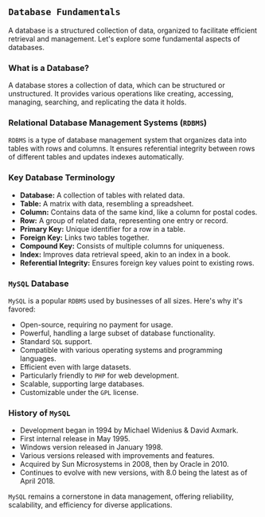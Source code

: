 ## `Database Fundamentals`

A database is a structured collection of data, organized to facilitate efficient retrieval and management. Let's explore some fundamental aspects of databases.

### What is a Database?

A database stores a collection of data, which can be structured or unstructured. It provides various operations like creating, accessing, managing, searching, and replicating the data it holds.

### Relational Database Management Systems (`RDBMS`)

`RDBMS` is a type of database management system that organizes data into tables with rows and columns. It ensures referential integrity between rows of different tables and updates indexes automatically.

### Key Database Terminology

- **Database:** A collection of tables with related data.
- **Table:** A matrix with data, resembling a spreadsheet.
- **Column:** Contains data of the same kind, like a column for postal codes.
- **Row:** A group of related data, representing one entry or record.
- **Primary Key:** Unique identifier for a row in a table.
- **Foreign Key:** Links two tables together.
- **Compound Key:** Consists of multiple columns for uniqueness.
- **Index:** Improves data retrieval speed, akin to an index in a book.
- **Referential Integrity:** Ensures foreign key values point to existing rows.

### `MySQL` Database

`MySQL` is a popular `RDBMS` used by businesses of all sizes. Here's why it's favored:

- Open-source, requiring no payment for usage.
- Powerful, handling a large subset of database functionality.
- Standard `SQL` support.
- Compatible with various operating systems and programming languages.
- Efficient even with large datasets.
- Particularly friendly to `PHP` for web development.
- Scalable, supporting large databases.
- Customizable under the `GPL` license.

### History of `MySQL`

- Development began in 1994 by Michael Widenius & David Axmark.
- First internal release in May 1995.
- Windows version released in January 1998.
- Various versions released with improvements and features.
- Acquired by Sun Microsystems in 2008, then by Oracle in 2010.
- Continues to evolve with new versions, with 8.0 being the latest as of April 2018.

`MySQL` remains a cornerstone in data management, offering reliability, scalability, and efficiency for diverse applications.